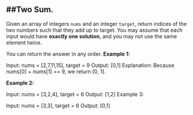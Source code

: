 
##Two Sum.
---
Given an array of integers `nums` and an integer `target`, return indices of the two numbers such that they add up to target.
You may assume that each input would have **exactly one solution**, and you may not use the same element twice.

You can return the answer in any order.
**Example 1:**

Input: nums = [2,7,11,15], target = 9
Output: [0,1]
Explanation: Because nums[0] + nums[1] == 9, we return [0, 1].

**Example 2:**

Input: nums = [3,2,4], target = 6
Output: [1,2]
Example 3:

Input: nums = [3,3], target = 6
Output: [0,1]